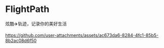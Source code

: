 # FlightPath
炫酷✈️轨迹，记录你的美好生活


https://github.com/user-attachments/assets/ac673da6-8284-4fc1-85b5-8b2ac08d6f50

